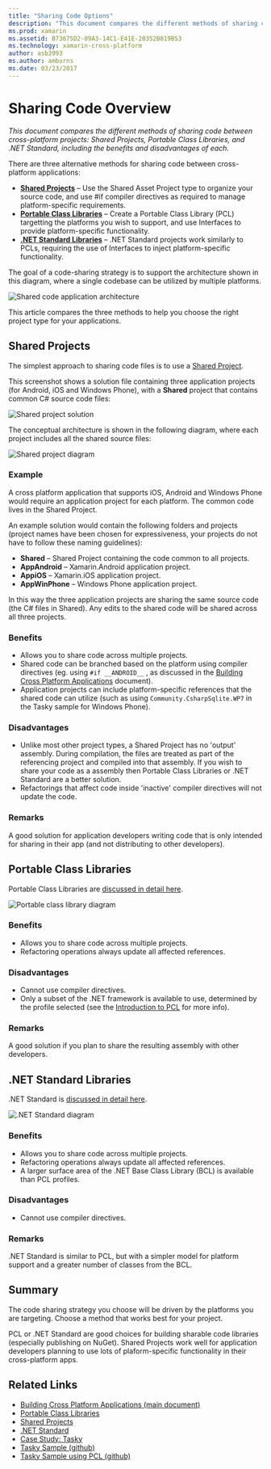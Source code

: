 ```yaml
---
title: "Sharing Code Options"
description: "This document compares the different methods of sharing code between cross-platform projects: Shared Projects, Portable Class Libraries, and .NET Standard, including the benefits and disadvantages of each."
ms.prod: xamarin
ms.assetid: B73675D2-09A3-14C1-E41E-20352B819B53
ms.technology: xamarin-cross-platform
author: asb3993
ms.author: amburns
ms.date: 03/23/2017
---
```


# Sharing Code Overview

_This document compares the different methods of sharing code between cross-platform projects: Shared Projects, Portable Class Libraries, and .NET Standard, including the benefits and disadvantages of each._

There are three alternative methods for sharing code between cross-platform applications:

-   [**Shared Projects**](#Shared_Projects) – Use the Shared Asset Project type to organize your source code, and use #if compiler directives as required to manage platform-specific requirements.
-   [**Portable Class Libraries**](#Portable_Class_Libraries) – Create a Portable Class Library (PCL) targetting the platforms you wish to support, and use Interfaces to provide platform-specific functionality.
-   [**.NET Standard Libraries**](#Net_Standard) – .NET Standard projects work similarly to PCLs, requiring the use of Interfaces to inject platform-specific functionality.

The goal of a code-sharing strategy is to support the architecture shown in this diagram, where a single codebase can be utilized by multiple platforms.

 ![](code-sharing-images/conceptualarchitecture.png "Shared code application architecture")

This article compares the three methods to help you choose the right project type for your applications.

<a name="Shared_Projects" />

## Shared Projects

The simplest approach to sharing code files is to use a [Shared Project](~/cross-platform/app-fundamentals/shared-projects.md).

This screenshot shows a solution file containing three application projects
(for Android, iOS and Windows Phone), with a **Shared** project that
contains common C# source code files:

 ![](code-sharing-images/sharedsolution.png "Shared project solution")

The conceptual architecture is shown in the following diagram, where each
project includes all the shared source files:

 ![](code-sharing-images/sharedassetproject.png "Shared project diagram")


### Example

A cross platform application that supports iOS, Android and Windows Phone
would require an application project for each platform. The common code lives in
the Shared Project.

An example solution would contain the following folders and projects (project
names have been chosen for expressiveness, your projects do not have to follow
these naming guidelines):

-   **Shared** – Shared Project containing the code common to all projects.
-   **AppAndroid** – Xamarin.Android application project.
-   **AppiOS** – Xamarin.iOS application project.
-   **AppWinPhone** – Windows Phone application project.


In this way the three application projects are sharing the same
source code (the C# files in Shared). Any edits to the shared code will be
shared across all three projects.


### Benefits

-  Allows you to share code across multiple projects.
-  Shared code can be branched based on the platform using compiler directives (eg. using  `#if __ANDROID__` , as discussed in the  [Building Cross Platform Applications](~/cross-platform/app-fundamentals/building-cross-platform-applications/index.md) document).
-  Application projects can include platform-specific references that the shared code can utilize (such as using  `Community.CsharpSqlite.WP7` in the Tasky sample for Windows Phone).



### Disadvantages

-  Unlike most other project types, a Shared Project has no 'output' assembly. During compilation, the files are treated as part of the referencing project and compiled into that assembly. If you wish to share your code as a assembly then Portable Class Libraries or .NET Standard are a better solution.
-  Refactorings that affect code inside 'inactive' compiler directives will not update the code.


 <a name="Shared_Remarks" />

### Remarks

A good solution for application developers writing code that is only intended for sharing in their app (and not distributing to other developers).

 <a name="Portable_Class_Libraries" />


## Portable Class Libraries


Portable Class Libraries are [discussed in detail here](~/cross-platform/app-fundamentals/pcl.md).

 ![](code-sharing-images/portableclasslibrary.png "Portable class library diagram")


### Benefits

-  Allows you to share code across multiple projects.
-  Refactoring operations always update all affected references.


### Disadvantages

-  Cannot use compiler directives.
-  Only a subset of the .NET framework is available to use, determined by the profile selected (see the  [Introduction to PCL](~/cross-platform/app-fundamentals/pcl.md) for more info).


### Remarks

A good solution if you plan to share the resulting assembly with other developers.



<a name="Net_Standard" />

## .NET Standard Libraries

.NET Standard is [discussed in detail here](~/cross-platform/app-fundamentals/net-standard.md).

![](code-sharing-images/netstandard.png ".NET Standard diagram")

### Benefits

-  Allows you to share code across multiple projects.
-  Refactoring operations always update all affected references.
-  A larger surface area of the .NET Base Class Library (BCL) is available than PCL profiles.

### Disadvantages

 -  Cannot use compiler directives.

### Remarks

.NET Standard is similar to PCL, but with a simpler model for platform support and
a greater number of classes from the BCL.



## Summary

The code sharing strategy you choose will be driven by the platforms you are
targeting. Choose a method that works best for your project.

PCL or .NET Standard are good choices for building sharable code libraries (especially publishing on NuGet). Shared Projects work well for application developers planning to use lots of plaform-specific functionality in their cross-platform apps.


## Related Links

- [Building Cross Platform Applications (main document)](~/cross-platform/app-fundamentals/building-cross-platform-applications/index.md)
- [Portable Class Libraries](~/cross-platform/app-fundamentals/pcl.md)
- [Shared Projects](~/cross-platform/app-fundamentals/shared-projects.md)
- [.NET Standard](~/cross-platform/app-fundamentals/net-standard.md)
- [Case Study: Tasky](~/cross-platform/app-fundamentals/building-cross-platform-applications/case-study-tasky.md)
- [Tasky Sample (github)](https://github.com/xamarin/mobile-samples/tree/master/Tasky)
- [Tasky Sample using PCL (github)](https://github.com/xamarin/mobile-samples/tree/master/TaskyPortable)
